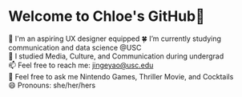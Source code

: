 # Welcome to Chloe's GitHub👏

💼 I'm an aspiring UX designer equipped 
🍀 I’m currently studying communication and data science @USC   
📖 I studied Media, Culture, and Communication during undergrad  
📫 Feel free to reach me: jingeyao@usc.edu  
💬 Feel free to ask me Nintendo Games, Thriller Movie, and Cocktails      
😄 Pronouns: she/her/hers  
